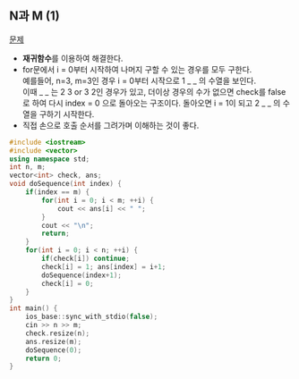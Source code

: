 ## N과 M (1)
[문제](https://www.acmicpc.net/problem/15649)
- **재귀함수**를 이용하여 해결한다.
- for문에서 i = 0부터 시작하여 나머지 구할 수 있는 경우를 모두 구한다.  
예를들어, n=3, m=3인 경우 i = 0부터 시작으로 1 _ _ 의 수열을 보인다.  
이때 _ _ 는 2 3 or 3 2인 경우가 있고, 더이상 경우의 수가 없으면 check를 false로 하여 다시 index = 0 으로 돌아오는 구조이다. 돌아오면 i = 1이 되고 2 _ _ 의 수열을 구하기 시작한다.
- 직접 손으로 호출 순서를 그려가며 이해하는 것이 좋다.
```c++
#include <iostream>
#include <vector>
using namespace std;
int n, m;
vector<int> check, ans;
void doSequence(int index) {
    if(index == m) {
        for(int i = 0; i < m; ++i) {
            cout << ans[i] << " ";
        }
        cout << "\n";
        return;
    }
    for(int i = 0; i < n; ++i) {
        if(check[i]) continue;
        check[i] = 1; ans[index] = i+1;
        doSequence(index+1);
        check[i] = 0;
    }
}
int main() {
    ios_base::sync_with_stdio(false);
    cin >> n >> m;
    check.resize(n); 
    ans.resize(m);
    doSequence(0);
    return 0;
}
```
